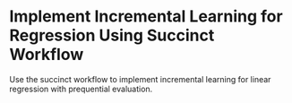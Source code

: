 # **Implement Incremental Learning for Regression Using Succinct Workflow**

Use the succinct workflow to implement incremental learning for linear regression with prequential evaluation.
